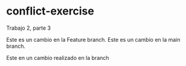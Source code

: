 # conflict-exercise
Trabajo 2, parte 3

Este es un cambio en la Feature branch.
Este es un cambio en la main branch.

 Este en un cambio realizado en la branch

